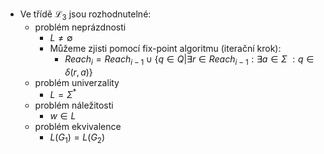 - Ve třídě $\mathcal{L}_3$ jsou rozhodnutelné:
	- problém neprázdnosti
		- $L \neq \emptyset$
		- Můžeme zjisti pomocí fix-point algoritmu (iterační krok):
			- $Reach_{i} = Reach_{i-1} \cup \{q \in Q | \exists r \in Reach_{i-1} : \exists a \in \Sigma\ : q \in \delta(r,a)\}$
	- problém univerzality
		- $L = \Sigma^*$
	- problém náležitosti
		- $w \in L$
	- problém ekvivalence
		- $L(G_1) = L(G_2)$